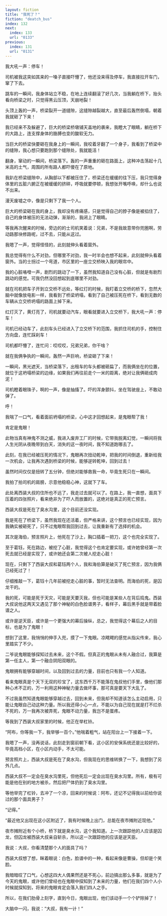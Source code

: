 ```yaml
---
layout: fiction
title: "我死了？"
fiction: "deatch_bus"
index: 132
next:
  index: 133
  url: "0133"
previous:
  index: 131
  url: "0131"
---
```

我大吼一声：停车！

司机被我这突如其来的一嗓子直接吓懵了，他还没来得及停车，我直接拉开车门，窜了下去。

跳车的一瞬间，我身体站立不稳，在地上连续翻滚了好几次，当我躺在桥下，抬头看向桥梁之时，只觉得黑云压顶，天崩地裂！

头顶上轰的一声，桥梁裂开一道缝隙，这缝隙越裂越大，直至最后轰然倒塌，朝着我就砸了下来！

我已经来不及躲避了，巨大的桥梁桥墩铺天盖地的袭来，我瞪大了眼睛，躺在桥下的大路上，连支撑身体的胳膊也变的酸软无力。

当巨大的桥梁快要砸在我身上的一瞬间，我咬着牙翻了一个身子，我看到了桥梁中的缝隙，我心想只要跑到那个缝隙处，我就能活！

翻身，窜动的一瞬间，桥梁落下。轰的一声重重的砸在路面上，这种冲击荡起十几米高的土气，周围的所有路人都吓傻在了原地。

我趴在桥梁缝隙中，从胸部以下都被压住了，桥梁还在缓缓的往下压，我只觉得身体里的五脏六腑正在被缓缓的挤碎，呼吸就要停顿，我想张开嘴呼唤，却什么也说不出来。

漫天废墟之中，像是只剩下了我一个人。

巨大的桥梁砸在我的身上，我却没有疼痛感，只是觉得自己的脖子像是被掐住了，自己的身体被压的无法动弹，渐渐的，我闭上了眼睛。

等我再次醒来的时候，旁边的的士司机笑着说：兄弟，不是我故意带你兜圈啊，劳动路那块修路呢，过不去，只能从这过。

我嗯了一声，觉得怪怪的，此刻就伸头看着窗外。

我总觉得有什么不对劲，但哪里不对劲，我一时半会也想不起来，此刻就伸头看着窗外。当的士拐过一个弯道，市区里的一座立交桥映入我的眼帘中。

我的心脏咯噔一声，剧烈的跳动了一下，虽然我知道自己没有心脏，但就是有剧烈跳动的感觉。可我仍然没回想起到底哪里不对劲。

就在司机把车子开到立交桥不远处，等红灯的时候，我盯着立交桥的桥下，忽然大脑中就像放电影一样，我看到了桥梁坍塌，看到了自己被压死在桥下，看到无数的车辆从立交桥坍塌的路面上掉下来。

红灯灭了，黄灯亮了，司机就要动汽车，眼看就要进入立交桥下，我大吼一声：停车！

司机已经动车了，此刻车头已经进入了立交桥下的范围，我抓住司机的手，控制住方向盘，连忙踩刹车！

司机都吓懵了，连忙问：哎哎哎，兄弟兄弟，你干啥？

就在我俩争执的一瞬间，轰然一声巨响，桥梁砸了下来！

一瞬间，黑光遮天，当桥梁落下，出租车的车头都被砸扁了，而我俩坐在的位置，就位于这坍塌桥梁的边缘，如果我们再往前走个一米的距离，绝对让我俩砸成肉泥！

司机瞪着眼珠子，啊的一声，像是抽搐了。吓的浑身颤抖，坐在驾驶座上，不敢动弹了。

呼！

我喘了一口气，看着面前坍塌的桥梁，心中这才回想起来，是鬼眼帮了我！

肯定是鬼眼！

此物当真有神鬼不测之威，我进入废弃工厂的时候，它带我脱离幻觉，一瞬间将我人生光阴从夜晚带到白天，消失的这一夜时间，我不知道跑哪去了。

此刻，在我已经被压死的情况下，鬼眼再次扭动乾坤，把我的时间倒退，重新给我一次机会，让我再次遇到桥梁的时候，能够逆转乾坤，回到过去！

虽然时间仅仅是扭转了五分钟，但绝对能够救我一命，毕竟生死只在一瞬间。

我拍了拍司机的肩膀，示意他稳稳心神，这就下了车。

此处离西装大叔的住所也不远了，我走过去就可以了。在路上，我一直想，面具下压着的四张照片，看来绝非为了吓人而放置的，这绝对是真正的死亡预言。

西装大叔是死在了臭水沟里，这个目前还没实现。

我是死在了桥梁下，虽然我现在还活着，但严格来讲，这个预言也已经实现，因为我确实被砸死了，只不过鬼眼帮我回到过去，让我重新有了选择的机会。

其次是海伯，预言照片上，他死在了沙上，胸口插着一把刀，这个也完全实现了。

至于葛钰，死在路边，被挖了心脏，我觉得这个也肯定要实现，或许她曾经第一次死去就已经是实现了，或许她还会第二次被人挖走心脏！

现在，只剩下了西装大叔和葛钰两个人，我和海伯算是破灭了死亡预言，因为我俩已经死过了！

仔细推敲一下，葛钰十几年前被挖走心脏的事，暂时无法查明。而海伯的死，是囚龙干的。

我的死，可能是死于天灾，可能是天要灭我，但也可能是某些人在背后捣鬼。西装大叔说他这两天又遇见了那个神秘的白色脸谱男子，看样子，幕后黑手就是带着脸谱之人。

或许是逆天臣，或许是一个更强大的幕后操纵，总之，我觉得这个幕后之人的目标，也是为了鬼眼！

想到了这里，我悄悄的伸手入兜，摸了一下鬼眼。凉飕飕的感觉从指尖传来，我心里踏实了不少。

二爷说鬼眼能够探知过去未来，这个不假。但真正的鬼眼从未有人融合过，我算是第一任主人，第一个融合阴阳双眼的。

鬼眼拥有能够穿越时间，以及回到过去的力量，目前也只有我一个人知道。

看来鬼眼真是个天下无双的珍宝了，这东西千万不能落在鬼叔他们手里，像他们那种心术不正的，万一利用这种神秘力量去做坏事，那可真是要天下大乱了。

不过我虽然知道鬼眼能够穿越过去，回到未来，但我却不知道该怎么主动启用，只能让鬼眼自己动这种力量。所以我还得小心一点，不能以为自己现在就是打不烂杀不死的，万一我再次被弄死，鬼眼不动力量，我岂不是蛋疼。

等我到了西装大叔家里的时候，他正在举杠铃。

“阿布，你等我一下，我举够一百个。”他喘着粗气，站在阳台上一下接着一下。

我嗯了一声，没再说话，此刻走到窗前朝下看，这小区的安保系统还是比较好的，毕竟高档小区，在小区内动手，不太可能。

预言照片上，西装大叔是死在了臭水沟，但我现在的思维转换了一下，我想到了另外几点。

西装大叔不一定会在臭水沟里死，但他死后一定会出现在臭水沟里。所有，极有可能是他在别的地方被杀，然后把尸体扔到了臭水沟里。

等他举完了杠铃，去冲了一个凉，回来的时候说：阿布，还记不记得我以前给你说过的那个面具男子？

“记得。”

“最近他又出现在这小区附近了，我有时候晚上出门，总能在夜市摊附近现他。”

夜市摊附近有个小桥，桥下就是臭水沟，这个我知道。上一次跟踪他的人应该是囚龙，但囚龙被西装大叔亲自斩杀，所以这一次跟踪他的应该是逆天臣。

我说：大叔，你看清楚那个人的面具了吗？

西装大叔想了想，眯着眼说：白色，脸谱中的一种，看起来像是曹操，但却是个笑脸。

我暗暗叹了口气，心想这四大人偶果然还是不死心，前边搞出那么多事，就是为了今天的鬼眼，或许他们曾经也在鬼眼中探知到了未来的力量，他们在我们四个人小时候就探知到，将来的鬼眼肯定会落入我们四人之手。

所以，在我们肋骨上刻字，直到今日，鬼眼出现，他们该动手一个个铲除掉了！

大脑中一闪，我说：“大叔，我有一计！”